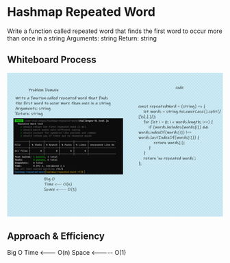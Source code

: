 # Hashmap Repeated Word

<!-- Description of the challenge -->

Write a function called repeated word that finds the first word to occur more than once in a string
Arguments: string
Return: string

## Whiteboard Process

<!-- Embedded whiteboard image -->

![Hashmap Repeated Word](Hashmap.png)

## Approach & Efficiency

<!-- What approach did you take? Discuss Why. What is the Big O space/time for this approach? -->

Big O
Time <--- O(n)
Space <----- O(1)
